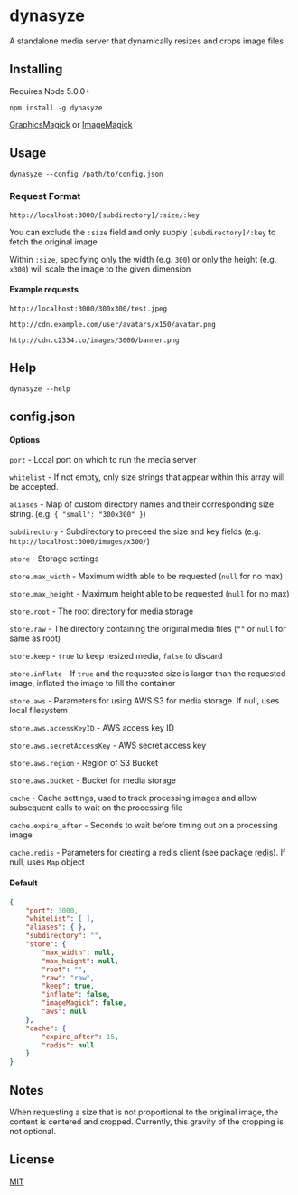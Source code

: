 # **dynasyze**
A standalone media server that dynamically resizes and crops image files

## Installing

Requires Node 5.0.0+

    npm install -g dynasyze
    
[GraphicsMagick](http://www.graphicsmagick.org/README.html) or [ImageMagick](http://www.imagemagick.org/script/binary-releases.php)
    
## Usage

    dynasyze --config /path/to/config.json
    
### Request Format

    http://localhost:3000/[subdirectory]/:size/:key
    
You can exclude the `:size` field and only supply `[subdirectory]/:key` to fetch the original image

Within `:size`, specifying only the width (e.g. `300`) or only the height (e.g. `x300`) will scale the image to the given dimension

#### Example requests

    http://localhost:3000/300x300/test.jpeg
    
    http://cdn.example.com/user/avatars/x150/avatar.png
    
    http://cdn.c2334.co/images/3000/banner.png
    
## Help
    
    dynasyze --help

## config.json

#### Options

`port` - Local port on which to run the media server

`whitelist` - If not empty, only size strings that appear within this array will be accepted.

`aliases` - Map of custom directory names and their corresponding size string. (e.g. `{ "small": "300x300" }`)

`subdirectory` - Subdirectory to preceed the size and key fields (e.g. `http://localhost:3000/images/x300/`)

`store` - Storage settings

`store.max_width` - Maximum width able to be requested (`null` for no max)

`store.max_height` - Maximum height able to be requested (`null` for no max)

`store.root` - The root directory for media storage

`store.raw` - The directory containing the original media files (`""` or `null` for same as root)

`store.keep` - `true` to keep resized media, `false` to discard

`store.inflate` - If `true` and the requested size is larger than the requested image, inflated the image to fill the container

`store.aws` - Parameters for using AWS S3 for media storage.  If null, uses local filesystem

`store.aws.accessKeyID` - AWS access key ID

`store.aws.secretAccessKey` - AWS secret access key

`store.aws.region` - Region of S3 Bucket

`store.aws.bucket` - Bucket for media storage

`cache` - Cache settings, used to track processing images and allow subsequent calls to wait on the processing file

`cache.expire_after` - Seconds to wait before timing out on a processing image

`cache.redis` - Parameters for creating a redis client (see package [redis](https://www.npmjs.com/package/redis#options-object-properties)).  If null, uses `Map` object

#### Default
```json
{
    "port": 3000,
    "whitelist": [ ],
    "aliases": { },
    "subdirectory": "",
    "store": {
        "max_width": null,
        "max_height": null,
        "root": "",
        "raw": "raw",
        "keep": true,
        "inflate": false,
        "imageMagick": false,
        "aws": null
    },
    "cache": {
        "expire_after": 15,
        "redis": null
    }
}
```

## Notes

When requesting a size that is not proportional to the original image, the content is centered and cropped.  Currently, this gravity of the cropping is not optional.

## License

[MIT](https://raw.githubusercontent.com/miketerpak/needs-params/master/LICENSE)